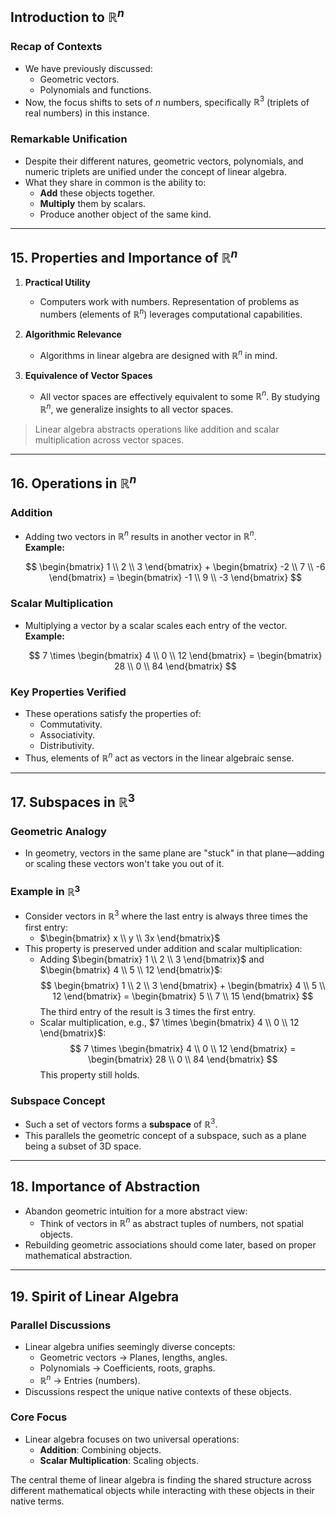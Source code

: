 ## Introduction to $\mathbb{R}^n$

### Recap of Contexts
- We have previously discussed:
  - Geometric vectors.
  - Polynomials and functions.
- Now, the focus shifts to sets of $n$ numbers, specifically $\mathbb{R}^3$ (triplets of real numbers) in this instance.

### Remarkable Unification
- Despite their different natures, geometric vectors, polynomials, and numeric triplets are unified under the concept of linear algebra.
- What they share in common is the ability to:
  - **Add** these objects together.
  - **Multiply** them by scalars.
  - Produce another object of the same kind.

---

## 15. Properties and Importance of $\mathbb{R}^n$

1. **Practical Utility**  
   - Computers work with numbers. Representation of problems as numbers (elements of $\mathbb{R}^n$) leverages computational capabilities.

2. **Algorithmic Relevance**  
   - Algorithms in linear algebra are designed with $\mathbb{R}^n$ in mind.

3. **Equivalence of Vector Spaces**  
   - All vector spaces are effectively equivalent to some $\mathbb{R}^n$. By studying $\mathbb{R}^n$, we generalize insights to all vector spaces.

> Linear algebra abstracts operations like addition and scalar multiplication across vector spaces.

---

## 16. Operations in $\mathbb{R}^n$

### Addition
- Adding two vectors in $\mathbb{R}^n$ results in another vector in $\mathbb{R}^n$.  
  **Example:**

  $$
  \begin{bmatrix} 1 \\ 2 \\ 3 \end{bmatrix} +
  \begin{bmatrix} -2 \\ 7 \\ -6 \end{bmatrix} =
  \begin{bmatrix} -1 \\ 9 \\ -3 \end{bmatrix}
  $$

### Scalar Multiplication
- Multiplying a vector by a scalar scales each entry of the vector.  
  **Example:**

  $$
  7 \times \begin{bmatrix} 4 \\ 0 \\ 12 \end{bmatrix} =
  \begin{bmatrix} 28 \\ 0 \\ 84 \end{bmatrix}
  $$

### Key Properties Verified
- These operations satisfy the properties of:
  - Commutativity.
  - Associativity.
  - Distributivity.
- Thus, elements of $\mathbb{R}^n$ act as vectors in the linear algebraic sense.

---

## 17. Subspaces in $\mathbb{R}^3$

### Geometric Analogy
- In geometry, vectors in the same plane are "stuck" in that plane—adding or scaling these vectors won't take you out of it.

### Example in $\mathbb{R}^3$
- Consider vectors in $\mathbb{R}^3$ where the last entry is always three times the first entry:
  - $\begin{bmatrix} x \\ y \\ 3x \end{bmatrix}$
- This property is preserved under addition and scalar multiplication:
  - Adding $\begin{bmatrix} 1 \\ 2 \\ 3 \end{bmatrix}$ and $\begin{bmatrix} 4 \\ 5 \\ 12 \end{bmatrix}$:
    $$
    \begin{bmatrix} 1 \\ 2 \\ 3 \end{bmatrix} + \begin{bmatrix} 4 \\ 5 \\ 12 \end{bmatrix} =
    \begin{bmatrix} 5 \\ 7 \\ 15 \end{bmatrix}
    $$
    The third entry of the result is 3 times the first entry.
  - Scalar multiplication, e.g., $7 \times \begin{bmatrix} 4 \\ 0 \\ 12 \end{bmatrix}$:
    $$
    7 \times \begin{bmatrix} 4 \\ 0 \\ 12 \end{bmatrix} = \begin{bmatrix} 28 \\ 0 \\ 84 \end{bmatrix}
    $$
    This property still holds.

### Subspace Concept
- Such a set of vectors forms a **subspace** of $\mathbb{R}^3$.
- This parallels the geometric concept of a subspace, such as a plane being a subset of 3D space.

---

## 18. Importance of Abstraction
- Abandon geometric intuition for a more abstract view:
  - Think of vectors in $\mathbb{R}^n$ as abstract tuples of numbers, not spatial objects.
- Rebuilding geometric associations should come later, based on proper mathematical abstraction.

---

## 19. Spirit of Linear Algebra

### Parallel Discussions
- Linear algebra unifies seemingly diverse concepts:
  - Geometric vectors → Planes, lengths, angles.
  - Polynomials → Coefficients, roots, graphs.
  - $\mathbb{R}^n$ → Entries (numbers).
- Discussions respect the unique native contexts of these objects.

### Core Focus
- Linear algebra focuses on two universal operations:
  - **Addition**: Combining objects.
  - **Scalar Multiplication**: Scaling objects.

The central theme of linear algebra is finding the shared structure across different mathematical objects while interacting with these objects in their native terms.